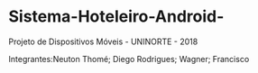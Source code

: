 # Sistema-Hoteleiro-Android-
Projeto de Dispositivos Móveis - UNINORTE - 2018

Integrantes:Neuton Thomé; Diego Rodrigues; Wagner; Francisco
